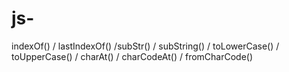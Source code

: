 # js-
indexOf() / lastIndexOf() /subStr() / subString() / toLowerCase() / toUpperCase() / charAt() / charCodeAt() / fromCharCode() 
